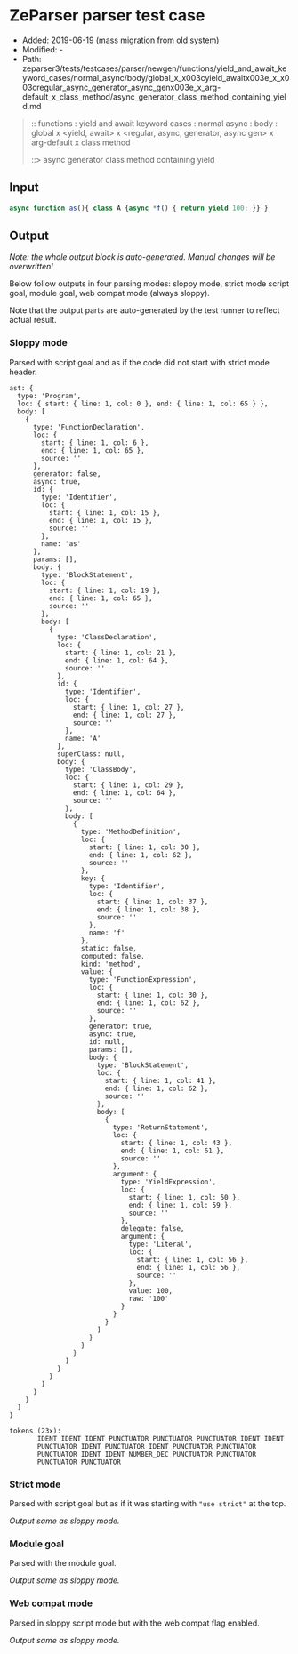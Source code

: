 # ZeParser parser test case

- Added: 2019-06-19 (mass migration from old system)
- Modified: -
- Path: zeparser3/tests/testcases/parser/newgen/functions/yield_and_await_keyword_cases/normal_async/body/global_x_x003cyield_awaitx003e_x_x003cregular_async_generator_async_genx003e_x_arg-default_x_class_method/async_generator_class_method_containing_yield.md

> :: functions : yield and await keyword cases : normal async : body : global x <yield, await> x <regular, async, generator, async gen> x arg-default x class method
>
> ::> async generator class method containing yield

## Input

`````js
async function as(){ class A {async *f() { return yield 100; }} }
`````

## Output

_Note: the whole output block is auto-generated. Manual changes will be overwritten!_

Below follow outputs in four parsing modes: sloppy mode, strict mode script goal, module goal, web compat mode (always sloppy).

Note that the output parts are auto-generated by the test runner to reflect actual result.

### Sloppy mode

Parsed with script goal and as if the code did not start with strict mode header.

`````
ast: {
  type: 'Program',
  loc: { start: { line: 1, col: 0 }, end: { line: 1, col: 65 } },
  body: [
    {
      type: 'FunctionDeclaration',
      loc: {
        start: { line: 1, col: 6 },
        end: { line: 1, col: 65 },
        source: ''
      },
      generator: false,
      async: true,
      id: {
        type: 'Identifier',
        loc: {
          start: { line: 1, col: 15 },
          end: { line: 1, col: 15 },
          source: ''
        },
        name: 'as'
      },
      params: [],
      body: {
        type: 'BlockStatement',
        loc: {
          start: { line: 1, col: 19 },
          end: { line: 1, col: 65 },
          source: ''
        },
        body: [
          {
            type: 'ClassDeclaration',
            loc: {
              start: { line: 1, col: 21 },
              end: { line: 1, col: 64 },
              source: ''
            },
            id: {
              type: 'Identifier',
              loc: {
                start: { line: 1, col: 27 },
                end: { line: 1, col: 27 },
                source: ''
              },
              name: 'A'
            },
            superClass: null,
            body: {
              type: 'ClassBody',
              loc: {
                start: { line: 1, col: 29 },
                end: { line: 1, col: 64 },
                source: ''
              },
              body: [
                {
                  type: 'MethodDefinition',
                  loc: {
                    start: { line: 1, col: 30 },
                    end: { line: 1, col: 62 },
                    source: ''
                  },
                  key: {
                    type: 'Identifier',
                    loc: {
                      start: { line: 1, col: 37 },
                      end: { line: 1, col: 38 },
                      source: ''
                    },
                    name: 'f'
                  },
                  static: false,
                  computed: false,
                  kind: 'method',
                  value: {
                    type: 'FunctionExpression',
                    loc: {
                      start: { line: 1, col: 30 },
                      end: { line: 1, col: 62 },
                      source: ''
                    },
                    generator: true,
                    async: true,
                    id: null,
                    params: [],
                    body: {
                      type: 'BlockStatement',
                      loc: {
                        start: { line: 1, col: 41 },
                        end: { line: 1, col: 62 },
                        source: ''
                      },
                      body: [
                        {
                          type: 'ReturnStatement',
                          loc: {
                            start: { line: 1, col: 43 },
                            end: { line: 1, col: 61 },
                            source: ''
                          },
                          argument: {
                            type: 'YieldExpression',
                            loc: {
                              start: { line: 1, col: 50 },
                              end: { line: 1, col: 59 },
                              source: ''
                            },
                            delegate: false,
                            argument: {
                              type: 'Literal',
                              loc: {
                                start: { line: 1, col: 56 },
                                end: { line: 1, col: 56 },
                                source: ''
                              },
                              value: 100,
                              raw: '100'
                            }
                          }
                        }
                      ]
                    }
                  }
                }
              ]
            }
          }
        ]
      }
    }
  ]
}

tokens (23x):
       IDENT IDENT IDENT PUNCTUATOR PUNCTUATOR PUNCTUATOR IDENT IDENT
       PUNCTUATOR IDENT PUNCTUATOR IDENT PUNCTUATOR PUNCTUATOR
       PUNCTUATOR IDENT IDENT NUMBER_DEC PUNCTUATOR PUNCTUATOR
       PUNCTUATOR PUNCTUATOR
`````

### Strict mode

Parsed with script goal but as if it was starting with `"use strict"` at the top.

_Output same as sloppy mode._

### Module goal

Parsed with the module goal.

_Output same as sloppy mode._

### Web compat mode

Parsed in sloppy script mode but with the web compat flag enabled.

_Output same as sloppy mode._
